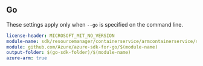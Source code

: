 ## Go

These settings apply only when `--go` is specified on the command line.

``` yaml $(go) && $(track2)
license-header: MICROSOFT_MIT_NO_VERSION
module-name: sdk/resourcemanager/containerservice/armcontainerservice/safeguards
module: github.com/Azure/azure-sdk-for-go/$(module-name)
output-folder: $(go-sdk-folder)/$(module-name)
azure-arm: true
```
